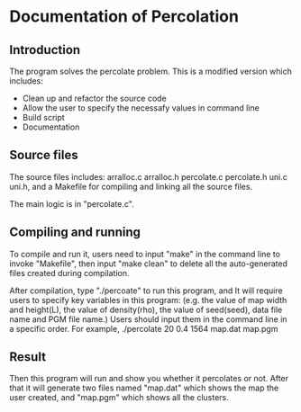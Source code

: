 # Documentation of Percolation

## Introduction
The program solves the percolate problem. This is a modified version which includes:
+ Clean up and refactor the source code
+ Allow the user to specify the necessafy values in command line
+ Build script
+ Documentation

## Source files
The source files includes: arralloc.c arralloc.h percolate.c
percolate.h uni.c uni.h, and a Makefile for compiling and linking all the source files.

The main logic is in "percolate.c".

## Compiling and running
To compile and run it, users need to input "make" in the
command line to invoke "Makefile", then input "make clean" 
to delete all the auto-generated files created during compilation.

After compilation, type "./percoate" to run this program, and
It will require users to specify key variables in this program:
(e.g. the value of map width and height(L), the value of density(rho),
the value of seed(seed), data file name and PGM file name.)
Users should input them in the command line in a specific order.
For example, ./percolate 20 0.4 1564 map.dat map.pgm

## Result
Then this program will run and show you whether it percolates or not.
After that it will generate two files named "map.dat" which shows the map the user created,
and "map.pgm" which shows all the clusters.
